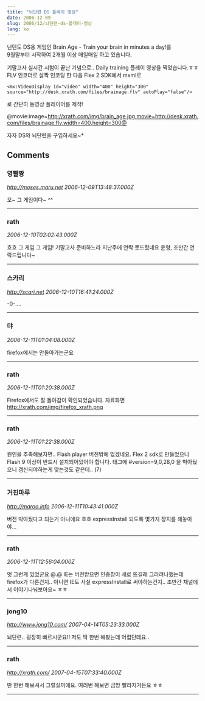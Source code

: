 ```yaml
---
title: "뇌단련 DS 플레이 영상"
date: 2006-12-09
slug: 2006/12/뇌단련-ds-플레이-영상
lang: ko
---
```


닌텐도 DS용 게임인 Brain Age - Train your brain in minutes a day!를  
9월말부터 시작하여 2개월 이상 매일매일 하고 있습니다.

기말고사 실시간 시험이 끝난 기념으로.. Daily training 플레이 영상을 찍었습니다.ㅎㅎ  
FLV 인코더로 살짝 인코딩 한 다음 Flex 2 SDK에서 mxml로

```
<mx:VideoDisplay id="video" width="400" height="300" source="http://desk.xrath.com/files/brainage.flv" autoPlay="false"/>
```

로 간단히 동영상 플레이어를 제작!

@movie:image=http://xrath.com/img/brain_age.jpg,movie=http://desk.xrath.com/files/brainage.flv,width=400,height=300@

자자 DS와 뇌단련을 구입하세요~*

## Comments

### 영빨짱
*http://moses.maru.net*
*2006-12-09T13:48:37.000Z*

오~ 그 게임이다~ ^^

---

### rath
*2006-12-10T02:02:43.000Z*

흐흐 그 게임 그 게임! 
기말고사 준비하느라 지난주에 연락 못드렸네요
윤형, 조만간 연락드립니다~

---

### 스카리
*http://scari.net*
*2006-12-10T16:41:24.000Z*

-0-....

---

### 먀
*2006-12-11T01:04:08.000Z*

firefox에서는 안돌아가는군요

---

### rath
*2006-12-11T01:20:38.000Z*

Firefox에서도 잘 돌아감이 확인되었습니다. 자료화면 http://xrath.com/img/firefox_xrath.png

---

### rath
*2006-12-11T01:22:38.000Z*

원인을 추측해보자면.. Flash player 버전밖에 없겠네요. Flex 2 sdk로 만들었으니 Flash 9 이상이 반드시 설치되어있어야 합니다.
<object>태그에 #version=9,0,28,0 을 박아뒀으니 갱신되야하는게 맞는것도 같은데.. (7)

---

### 거친마루
*http://maroo.info*
*2006-12-11T10:43:41.000Z*

버전 박아뒀다고 되는거 아니에요 흐흐
expressInstall 되도록 몇가지 장치를 해놓아야...

---

### rath
*2006-12-11T12:56:04.000Z*

엇 그런게 있었군요 @.@ IE는 버전받으면 인증창이 새로 뜨길래 그러려나했는데 firefox가 다른건지.. 아니면 IE도 사실 expressInstall로 써야하는건지.. 조만간 채널에서 이야기나눠보아요~ ㅎㅎ

---

### jong10
*http://www.jong10.com/*
*2007-04-14T05:23:33.000Z*

뇌단련.. 굉장히 빠르시군요!! 저도 딱 한번 해봤는데 어렵던데요..

---

### rath
*http://xrath.com/*
*2007-04-15T07:33:40.000Z*

딴 한번 해보셔서 그럴실꺼에요. 여러번 해보면 금방 빨라지거든요 ㅎㅎ

---

